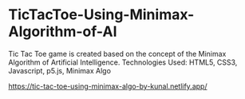 # TicTacToe-Using-Minimax-Algorithm-of-AI
Tic Tac Toe game is created based on the concept of the Minimax Algorithm of Artificial Intelligence. Technologies Used: HTML5, CSS3, Javascript, p5.js, Minimax Algo

https://tic-tac-toe-using-minimax-algo-by-kunal.netlify.app/
